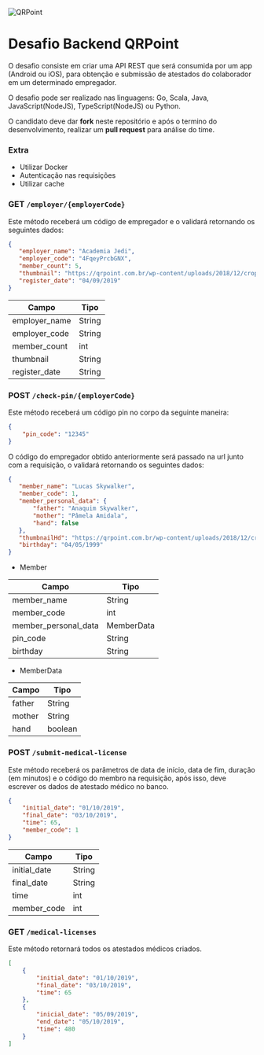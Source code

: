 ![QRPoint](https://qrpoint.com.br/wp-content/uploads/2018/12/cropped-MarcaVertical-03-1-150x150.png)

# Desafio Backend QRPoint

O desafio consiste em criar uma API REST que será consumida por um app (Android ou iOS), para obtenção e submissão de atestados do colaborador em um determinado empregador.

O desafio pode ser realizado nas linguagens: Go, Scala, Java, JavaScript(NodeJS), TypeScript(NodeJS) ou Python.

O candidato deve dar **fork** neste repositório e após o termino do desenvolvimento, realizar um **pull request** para análise do time.


### Extra
- Utilizar Docker
- Autenticação nas requisições
- Utilizar cache


### GET `/employer/{employerCode}`
Este método receberá um código de empregador e o validará retornando os seguintes dados:

```json
{
   "employer_name": "Academia Jedi",
   "employer_code": "4FqeyPrcbGNX",
   "member_count": 5,
   "thumbnail": "https://qrpoint.com.br/wp-content/uploads/2018/12/cropped-MarcaVertical-03-1.png",
   "register_date": "04/09/2019"
}
```

| Campo          | Tipo   |
|----------------|--------|
| employer_name  | String |
| employer_code  | String |
| member_count   | int    |
| thumbnail      | String |
| register_date  | String |



### POST `/check-pin/{employerCode}`
Este método receberá um código pin no corpo da seguinte maneira: 

```json
{
    "pin_code": "12345"
}
```

O código do empregador obtido anteriormente será passado na url junto com a requisição, o validará retornando os seguintes dados:

```json
{
   "member_name": "Lucas Skywalker",
   "member_code": 1,
   "member_personal_data": {
       "father": "Anaquim Skywalker",
       "mother": "Pâmela Amidala",
       "hand": false
   },
   "thumbnailHd": "https://qrpoint.com.br/wp-content/uploads/2018/12/cropped-MarcaVertical-03-1.png",
   "birthday": "04/05/1999"
}
```

- Member

| Campo                 | Tipo       |
|-----------------------|------------|
| member_name           | String     |
| member_code           | int        |
| member_personal_data  | MemberData |
| pin_code              | String     |
| birthday              | String     |

- MemberData

| Campo  | Tipo       |
|--------|------------|
| father | String     |
| mother | String     |
| hand   | boolean    |


### POST `/submit-medical-license`
Este método receberá os parâmetros de data de início, data de fim, duração (em minutos) e o código do membro na requisição, após isso, deve escrever os dados de atestado médico no banco.

```json
{
    "initial_date": "01/10/2019",
    "final_date": "03/10/2019",
    "time": 65,
    "member_code": 1
}
```

| Campo        | Tipo       |
|--------------|------------|
| initial_date | String     |
| final_date   | String     |
| time         | int        |
| member_code  | int        |


### GET `/medical-licenses`
Este método retornará todos os atestados médicos criados.

```json
[
    {
        "initial_date": "01/10/2019",
        "final_date": "03/10/2019",
        "time": 65
    },
    {
        "inicial_date": "05/09/2019",
        "end_date": "05/10/2019",
        "time": 480
    }
]
```
